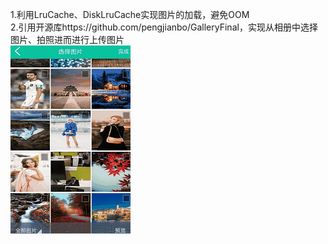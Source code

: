 1.利用LruCache、DiskLruCache实现图片的加载，避免OOM </br>
2.引用开源库https://github.com/pengjianbo/GalleryFinal，实现从相册中选择图片、拍照进而进行上传图片</br>
![](https://github.com/xsy2015/MyPhoto/blob/master/app/src/main/assets/phone.gif)</br>

